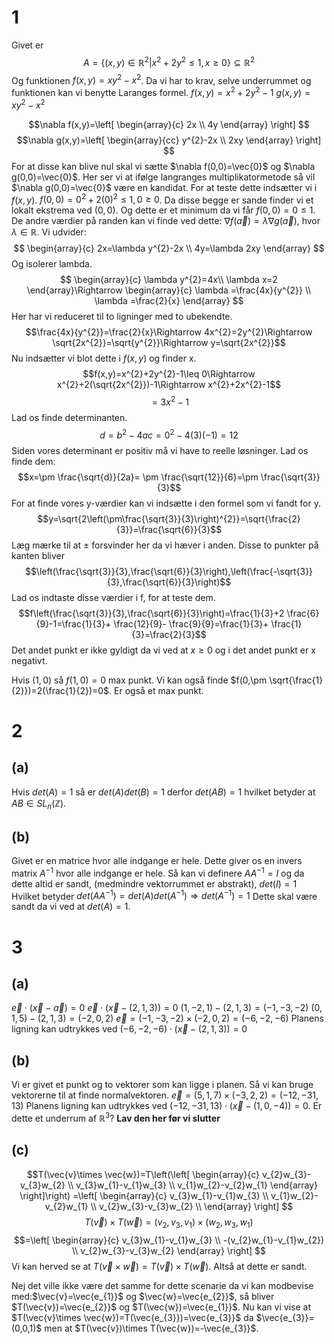 # 1
Givet er $$A=\{(x,y)\in \mathbb{R}^{2}|x^{2}+2y^{2}\leq 1,x \geq 0\} \subseteq \mathbb{R}^{2}$$
Og funktionen $f(x,y)=xy^{2}-x^{2}$.
Da vi har to krav, selve underrummet og funktionen kan vi benytte Laranges formel.
$f(x,y)=x^{2}+2y^{2}-1$
$g(x,y)=xy^{2}-x^{2}$

$$\nabla f(x,y)=\left[
\begin{array}{c}
2x \\ 4y
\end{array}
\right] $$
$$\nabla g(x,y)=\left[
\begin{array}{cc}
y^{2}-2x \\ 2xy
\end{array}
\right] $$
For at disse kan blive nul skal vi sætte
$\nabla f(0,0)=\vec{0}$ og $\nabla g(0,0)=\vec{0}$.
Her ser vi at ifølge langranges multiplikatormetode så vil $\nabla g(0,0)=\vec{0}$ være en kandidat. For at teste dette indsætter vi i $f(x,y)$. $f(0,0)=0^{2}+2(0)^{2}\leq 1, 0 \geq 0$. Da disse begge er sande finder vi et lokalt ekstrema ved $(0,0)$. Og dette er et minimum da vi får $f(0,0)=0 \leq 1$.
De andre værdier på randen kan vi finde ved dette: $\nabla f(\vec{a}) = \lambda \nabla g(\vec{a})$, hvor $\lambda \in \mathbb{R}$.
Vi udvider:
$$
\begin{array}{c}
2x=\lambda y^{2}-2x \\ 
4y=\lambda 2xy
\end{array}
$$
Og isolerer lambda.
$$
\begin{array}{c}
\lambda y^{2}=4x\\ 
\lambda x=2
\end{array}\Rightarrow 
\begin{array}{c}
\lambda =\frac{4x}{y^{2}} \\ 
\lambda =\frac{2}{x}
\end{array} 
$$
Her har vi reduceret til to ligninger med to ubekendte.
$$\frac{4x}{y^{2}}=\frac{2}{x}\Rightarrow 4x^{2}=2y^{2}\Rightarrow \sqrt{2x^{2}}=\sqrt{y^{2}}\Rightarrow y=\sqrt{2x^{2}}$$
Nu indsætter vi blot dette i $f(x,y)$ og finder x.
$$f(x,y)=x^{2}+2y^{2}-1\leq 0\Rightarrow x^{2}+2(\sqrt{2x^{2}})-1\Rightarrow x^{2}+2x^{2}-1$$
$$=3x^{2}-1$$
Lad os finde determinanten.
$$d=b^{2}-4ac=0^{2}-4(3)(-1)=12$$
Siden vores determinant er positiv må vi have to reelle løsninger. Lad os finde dem:
$$x=\pm \frac{\sqrt{d}}{2a}= \pm \frac{\sqrt{12}}{6}=\pm \frac{\sqrt{3}}{3}$$
For at finde vores y-værdier kan vi indsætte i den formel som vi fandt for y.
$$y=\sqrt{2\left(\pm\frac{\sqrt{3}}{3}\right)^{2}}=\sqrt{\frac{2}{3}}=\frac{\sqrt{6}}{3}$$
Læg mærke til at $\pm$ forsvinder her da vi hæver i anden.
Disse to punkter på kanten bliver
$$\left(\frac{\sqrt{3}}{3},\frac{\sqrt{6}}{3}\right),\left(\frac{-\sqrt{3}}{3},\frac{\sqrt{6}}{3}\right)$$
Lad os indtaste disse værdier i f, for at teste dem.
$$f\left(\frac{\sqrt{3}}{3},\frac{\sqrt{6}}{3}\right)=\frac{1}{3}+2 \frac{6}{9}-1=\frac{1}{3}+ \frac{12}{9}- \frac{9}{9}=\frac{1}{3}+ \frac{1}{3}=\frac{2}{3}$$
Det andet punkt er ikke gyldigt da vi ved at $x \geq 0$ og i det andet punkt er x negativt.

Hvis $(1,0)$ så $f(1,0)=0$ max punkt. 
Vi kan også finde $f(0,\pm \sqrt{\frac{1}{2}})=2(\frac{1}{2})=0$. Er også et max punkt. 
# 2
## (a)
Hvis $det(A)=1$ så er $det(A)det(B)=1$ derfor $det(AB)=1$ hvilket betyder at $AB \in SL_{n}(\mathbb{Z})$.
## (b)
Givet er en matrice hvor alle indgange er hele. Dette giver os en invers matrix $A^{-1}$ hvor alle indgange er hele. Så kan vi definere $AA^{-1}=I$ og da dette altid er sandt, (medmindre vektorrummet er abstrakt), $det(I)=1$ Hvilket betyder $det(AA^{-1})=det(A)det(A^{-1})\Rightarrow det(A^{-1})=1$ Dette skal være sandt da vi ved at $det(A)=1$.

# 3
## (a)
$\vec{e}\cdot (\vec{x}-\vec{a})=0$
$\vec{e}\cdot (\vec{x}-(2,1,3))=0$
$(1,-2,1)-(2,1,3)=(-1,-3,-2)$
$(0,1,5)-(2,1,3)=(-2,0,2)$
$\vec{e}=(-1,-3,-2)\times (-2,0,2)=(-6,-2,-6)$
Planens ligning kan udtrykkes ved $(-6,-2,-6)\cdot (\vec{x}-(2,1,3))=0$
## (b)
Vi er givet et punkt og to vektorer som kan ligge i planen. Så vi kan bruge vektorerne til at finde normalvektoren.
$\vec{e}=(5,1,7)\times (-3,2,2)=(-12,-31,13)$
Planens ligning kan udtrykkes ved $(-12,-31,13)\cdot (\vec{x}-(1,0,-4))=0$.
Er dette et underrum af $\mathbb{R}^{3}$? 
**Lav den her før vi slutter**
## (c)
$$T(\vec{v}\times \vec{w})=T\left(\left[
\begin{array}{c}
v_{2}w_{3}-v_{3}w_{2} \\ 
v_{3}w_{1}-v_{1}w_{3} \\ 
v_{1}w_{2}-v_{2}w_{1}
\end{array}
\right]\right) =\left[
\begin{array}{c}
v_{3}w_{1}-v_{1}w_{3} \\ 
v_{1}w_{2}-v_{2}w_{1} \\ 
v_{2}w_{3}-v_{3}w_{2} \\ 
\end{array}
\right] $$
$$T(\vec{v})\times T(\vec{w})=(v_{2},v_{3},v_{1})\times (w_{2},w_{3},w_{1})$$
$$=\left[
\begin{array}{c}
v_{3}w_{1}-v_{1}w_{3} \\ 
-(v_{2}w_{1}-v_{1}w_{2}) \\ 
v_{2}w_{3}-v_{3}w_{2}
\end{array}
\right] $$
Vi kan herved se at $T(\vec{v}\times \vec{w})=T(\vec{v})\times T(\vec{w})$. Altså at dette er sandt.

Nej det ville ikke være det samme for dette scenarie da vi kan modbevise med:$\vec{v}=\vec{e_{1}}$ og $\vec{w}=\vec{e_{2}}$, så bliver $T(\vec{v})=\vec{e_{2}}$ og $T(\vec{w})=\vec{e_{1}}$.
Nu kan vi vise at $T(\vec{v}\times \vec{w})=T(\vec{e_{3}})=\vec{e_{3}}$ da $\vec{e_{3}}=(0,0,1)$ men at $T(\vec{v})\times T(\vec{w})=-\vec{e_{3}}$.

